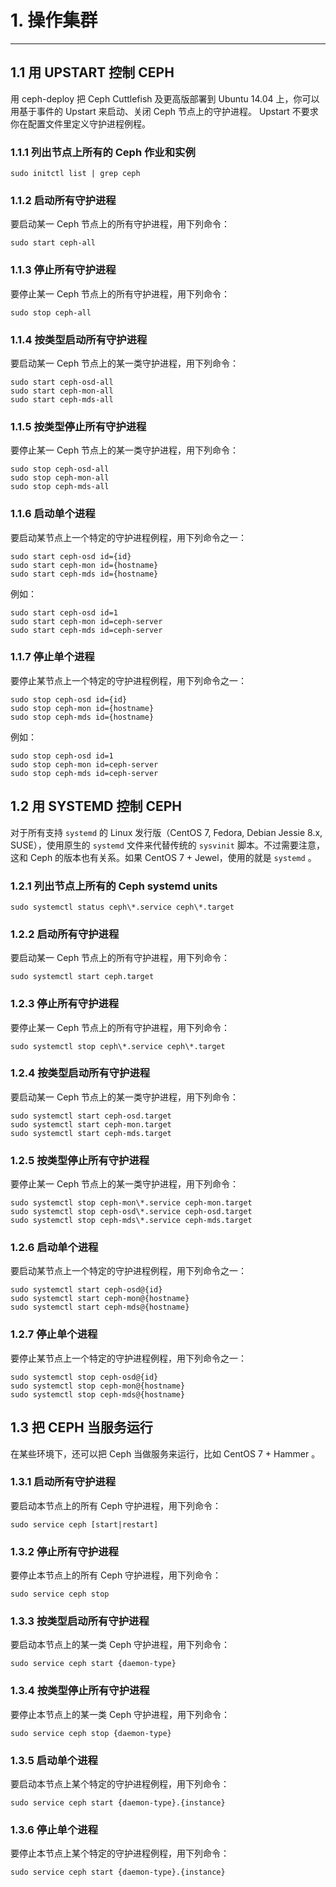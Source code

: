 # 1. 操作集群 
------------

## 1.1 用 UPSTART 控制 CEPH

用 ceph-deploy 把 Ceph Cuttlefish 及更高版部署到 Ubuntu 14.04 上，你可以用基于事件的 Upstart 来启动、关闭 Ceph 节点上的守护进程。 Upstart 不要求你在配置文件里定义守护进程例程。

### 1.1.1 列出节点上所有的 Ceph 作业和实例

	sudo initctl list | grep ceph

### 1.1.2 启动所有守护进程

要启动某一 Ceph 节点上的所有守护进程，用下列命令：

	sudo start ceph-all

### 1.1.3 停止所有守护进程

要停止某一 Ceph 节点上的所有守护进程，用下列命令：

	sudo stop ceph-all

### 1.1.4 按类型启动所有守护进程

要启动某一 Ceph 节点上的某一类守护进程，用下列命令：

	sudo start ceph-osd-all
	sudo start ceph-mon-all
	sudo start ceph-mds-all

### 1.1.5 按类型停止所有守护进程

要停止某一 Ceph 节点上的某一类守护进程，用下列命令：

	sudo stop ceph-osd-all
	sudo stop ceph-mon-all
	sudo stop ceph-mds-all

### 1.1.6 启动单个进程

要启动某节点上一个特定的守护进程例程，用下列命令之一：

    sudo start ceph-osd id={id}
    sudo start ceph-mon id={hostname}
    sudo start ceph-mds id={hostname}

例如：

    sudo start ceph-osd id=1
    sudo start ceph-mon id=ceph-server
    sudo start ceph-mds id=ceph-server

### 1.1.7 停止单个进程

要停止某节点上一个特定的守护进程例程，用下列命令之一：

    sudo stop ceph-osd id={id}
    sudo stop ceph-mon id={hostname}
    sudo stop ceph-mds id={hostname}

例如：

    sudo stop ceph-osd id=1
    sudo stop ceph-mon id=ceph-server
    sudo stop ceph-mds id=ceph-server

## 1.2 用 SYSTEMD 控制 CEPH

对于所有支持 `systemd` 的 Linux 发行版（CentOS 7, Fedora, Debian Jessie 8.x, SUSE），使用原生的 `systemd` 文件来代替传统的 `sysvinit` 脚本。不过需要注意，这和 Ceph 的版本也有关系。如果 CentOS 7 + Jewel，使用的就是 `systemd` 。

### 1.2.1 列出节点上所有的 Ceph systemd units

	sudo systemctl status ceph\*.service ceph\*.target

### 1.2.2 启动所有守护进程

要启动某一 Ceph 节点上的所有守护进程，用下列命令：

	sudo systemctl start ceph.target

### 1.2.3 停止所有守护进程

要停止某一 Ceph 节点上的所有守护进程，用下列命令：

	sudo systemctl stop ceph\*.service ceph\*.target

### 1.2.4 按类型启动所有守护进程

要启动某一 Ceph 节点上的某一类守护进程，用下列命令：

	sudo systemctl start ceph-osd.target
	sudo systemctl start ceph-mon.target
	sudo systemctl start ceph-mds.target

### 1.2.5 按类型停止所有守护进程

要停止某一 Ceph 节点上的某一类守护进程，用下列命令：

	sudo systemctl stop ceph-mon\*.service ceph-mon.target
	sudo systemctl stop ceph-osd\*.service ceph-osd.target
	sudo systemctl stop ceph-mds\*.service ceph-mds.target

### 1.2.6 启动单个进程

要启动某节点上一个特定的守护进程例程，用下列命令之一：

	sudo systemctl start ceph-osd@{id}
	sudo systemctl start ceph-mon@{hostname}
	sudo systemctl start ceph-mds@{hostname}


### 1.2.7 停止单个进程

要停止某节点上一个特定的守护进程例程，用下列命令之一：

	sudo systemctl stop ceph-osd@{id}
	sudo systemctl stop ceph-mon@{hostname}
	sudo systemctl stop ceph-mds@{hostname}


## 1.3 把 CEPH 当服务运行

在某些环境下，还可以把 Ceph 当做服务来运行，比如 CentOS 7 + Hammer 。

### 1.3.1 启动所有守护进程

要启动本节点上的所有 Ceph 守护进程，用下列命令：

	sudo service ceph [start|restart]

### 1.3.2 停止所有守护进程

要停止本节点上的所有 Ceph 守护进程，用下列命令：

	sudo service ceph stop

### 1.3.3 按类型启动所有守护进程

要启动本节点上的某一类 Ceph 守护进程，用下列命令：

	sudo service ceph start {daemon-type}

### 1.3.4 按类型停止所有守护进程

要停止本节点上的某一类 Ceph 守护进程，用下列命令：

	sudo service ceph stop {daemon-type}

### 1.3.5 启动单个进程

要启动本节点上某个特定的守护进程例程，用下列命令：

	sudo service ceph start {daemon-type}.{instance}

### 1.3.6 停止单个进程

要停止本节点上某个特定的守护进程例程，用下列命令：

	sudo service ceph start {daemon-type}.{instance}
